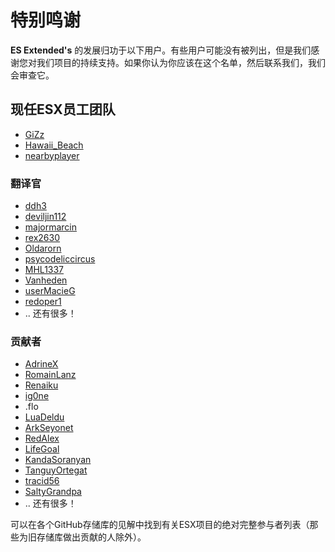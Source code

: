 # 特别鸣谢

**ES Extended's** 的发展归功于以下用户。有些用户可能没有被列出，但是我们感谢您对我们项目的持续支持。如果你认为你应该在这个名单，然后联系我们，我们会审查它。

## 现任ESX员工团队

- [GiZz](https://github.com/indilo53)
- [Hawaii_Beach](https://github.com/ElPumpo)
- [nearbyplayer](https://github.com/nearbyplayer)

### 翻译官

- [ddh3](https://github.com/ddh3)
- [deviljin112](https://github.com/deviljin112)
- [majormarcin](https://github.com/majormarcin)
- [rex2630](https://github.com/rex2630)
- [Oldarorn](https://github.com/Oldarorn)
- [psycodeliccircus](https://github.com/psycodeliccircus)
- [MHL1337](https://github.com/MHL1337)
- [Vanheden](https://github.com/Vanheden)
- [userMacieG](https://github.com/userMacieG)
- [redoper1](https://github.com/redoper1)
- .. 还有很多！

### 贡献者

- [AdrineX](https://github.com/AdrineX)
- [RomainLanz](https://github.com/RomainLanz)
- [Renaiku](https://github.com/renaiku)
- [ig0ne](https://github.com/ig0ne)
- .flo
- [LuaDeldu](https://github.com/LuaDeldu)
- [ArkSeyonet](https://github.com/ArkSeyonet)
- [RedAlex](https://github.com/RedAlex)
- [LifeGoal](https://github.com/LifeGoal)
- [KandaSoranyan](https://github.com/KandaSoranyan)
- [TanguyOrtegat](https://github.com/TanguyOrtegat)
- [tracid56](https://github.com/tracid56)
- [SaltyGrandpa](https://github.com/SaltyGrandpa)
- .. 还有很多！



可以在各个GitHub存储库的见解中找到有关ESX项目的绝对完整参与者列表（那些为旧存储库做出贡献的人除外）。
